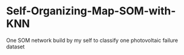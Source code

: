 # Self-Organizing-Map-SOM-with-KNN
One SOM network build by my self to classify one photovoltaic failure dataset 
